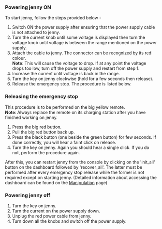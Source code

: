 ### Powering jenny ON
To start jenny, follow the steps provided below -
1.  Switch ON the power supply after ensuring that the power supply cable is not attached to jenny.
2.  Turn the current knob until some voltage is displayed then turn the voltage knob until voltage is between the range mentioned on the power supply.
3.  Attach the cable to jenny. The connector can be recognized by its red colour.   
**Note**:  This will cause the voltage to drop. If at any point the voltage drops too low, turn off the power supply and restart from step 1.
4.  Increase the current until voltage is back in the range. 
5.  Turn the key on jenny clockwise (hold for a few seconds then release).
6.  Release the emergency stop. The procedure is listed below.

### Releasing the emergency stop
This procedure is to be performed on the big yellow remote.  
**Note**: Always replace the remote on its charging station after you have finished working on jenny.
1.  Press the big red button.
2.  Pull the big red button back up.
3.  Press the black button (one beside the green button) for few seconds. If done correctly, you will hear a faint click on release.
4.  Turn the key on jenny. Again you should hear a single click. If you do not, perform the procedure again.

After this, you can restart jenny from the console by clicking on the 'init_all' button on the dashboard followed by 'recover_all'. The latter must be performed after every emergency stop release while the former is not required except on starting jenny. (Detailed information about accessing the dashboard can be found on the [Manipulation](manipulation.md) page)

### Powering jenny off
1.  Turn the key on jenny.
2.  Turn the current on the power supply down.
3.  Unplug the red power cable from jenny.
4.  Turn down all the knobs and switch off the power supply.